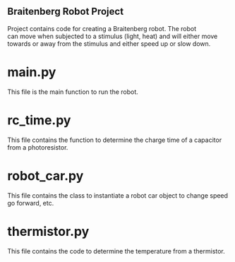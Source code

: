 ## Braitenberg Robot Project ##
Project contains code for creating a Braitenberg robot. The robot \
can move when subjected to a stimulus (light, heat) and will either move \
towards or away from the stimulus and either speed up or slow down.

# main.py
This file is the main function to run the robot.

# rc_time.py
This file contains the function to determine the charge time of a capacitor \
from a photoresistor.

# robot_car.py
This file contains the class to instantiate a robot car object to change speed \
go forward, etc.

# thermistor.py
This file contains the code to determine the temperature from a thermistor.
